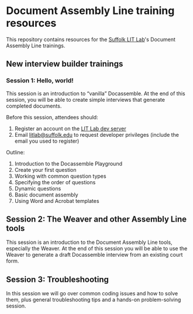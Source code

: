 # Document Assembly Line training resources

This repository contains resources for the [Suffolk LIT Lab](https://suffolklitlab.org/)'s Document Assembly Line trainings.

## New interview builder trainings

### Session 1: Hello, world!

This session is an introduction to “vanilla” Docassemble. At the end of this session, you will be able to create simple interviews that generate completed documents.

Before this session, attendees should:

1.	Register an account on the [LIT Lab dev server](https://apps-dev.suffolklitlab.org/)
2.	Email [litlab@suffolk.edu](mailto:litlab@suffolk.edu) to request developer privileges (include the email you used to register)

Outline:

1. Introduction to the Docassemble Playground
2. Create your first question
3. Working with common question types
4. Specifying the order of questions
5. Dynamic questions
6. Basic document assembly
7. Using Word and Acrobat templates

## Session 2: The Weaver and other Assembly Line tools

This session is an introduction to the Document Assembly Line tools, especially the Weaver. At the end of this session you will be able to use the Weaver to generate a draft Docassemble interview from an existing court form.

## Session 3: Troubleshooting

In this session we will go over common coding issues and how to solve them, plus general troubleshooting tips and a hands-on problem-solving session.